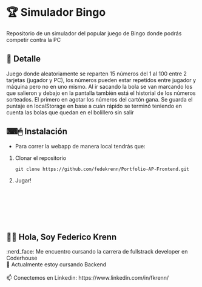 # 🏆 Simulador Bingo

Repositorio de un simulador del popular juego de Bingo donde podrás competir contra la PC

## 📝 Detalle
Juego donde aleatoriamente se reparten 15 números del 1 al 100 entre 2 tarjetas (jugador y PC), los números pueden estar repetidos entre jugador y máquina pero no en
uno mismo. Al ir sacando la bola se van marcando los que salieron y debajo en la pantalla también está el historial de los números sorteados. El primero en agotar los 
números del cartón gana. Se guarda el puntaje en localStorage en base a cuán rápido se terminó teniendo en cuenta las bolas que quedan en el bolillero sin salir

## ⌨🖱 Instalación
- Para correr la webapp de manera local tendrás que: 

1. Clonar el repositorio

    `git clone https://github.com/fedekrenn/Portfolio-AP-Frontend.git`
    
2. Jugar!
<br>
<br>
<br>
<br>
<br>
<h2> 🙋‍♂️ Hola, Soy Federico Krenn</h2>
:nerd_face: Me encuentro cursando la carrera de fullstrack developer en Coderhouse 
<br>
🌱 Actualmente estoy cursando Backend
<br></br>
📫 Conectemos en Linkedin: https://www.linkedin.com/in/fkrenn/
